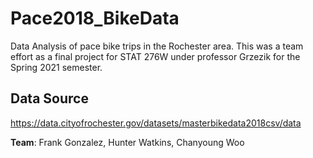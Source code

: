# Pace2018_BikeData
Data Analysis of pace bike trips in the Rochester area. This was a team effort as a final project for STAT 276W under professor Grzezik for the Spring 2021 semester.

## Data Source
https://data.cityofrochester.gov/datasets/masterbikedata2018csv/data


**Team**:
Frank Gonzalez,
Hunter Watkins,
Chanyoung Woo
